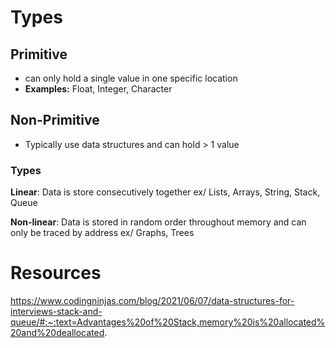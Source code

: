 # Types
## Primitive
* can only hold a single value in one specific location 
* **Examples:** Float, Integer, Character

## Non-Primitive
* Typically use data structures and can hold > 1 value

### Types
**Linear**: Data is store consecutively together ex/ Lists, Arrays, String, Stack, Queue

**Non-linear**: Data is stored in random order throughout memory and can only be traced by address ex/ Graphs, Trees

# Resources
https://www.codingninjas.com/blog/2021/06/07/data-structures-for-interviews-stack-and-queue/#:~:text=Advantages%20of%20Stack,memory%20is%20allocated%20and%20deallocated.